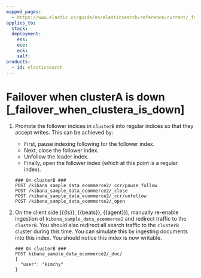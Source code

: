 ```yaml
---
mapped_pages:
  - https://www.elastic.co/guide/en/elasticsearch/reference/current/_failover_when_clustera_is_down.html
applies_to:
  stack:
  deployment:
    ess:
    ece:
    eck:
    self:
products:
  - id: elasticsearch
---
```


# Failover when clusterA is down [_failover_when_clustera_is_down]

1. Promote the follower indices in `clusterB` into regular indices so that they accept writes. This can be achieved by:

    * First, pause indexing following for the follower index.
    * Next, close the follower index.
    * Unfollow the leader index.
    * Finally, open the follower index (which at this point is a regular index).

    ```console
    ### On clusterB ###
    POST /kibana_sample_data_ecommerce2/_ccr/pause_follow
    POST /kibana_sample_data_ecommerce2/_close
    POST /kibana_sample_data_ecommerce2/_ccr/unfollow
    POST /kibana_sample_data_ecommerce2/_open
    ```

2. On the client side ({{ls}}, {{beats}}, {{agent}}), manually re-enable ingestion of `kibana_sample_data_ecommerce2` and redirect traffic to the `clusterB`. You should also redirect all search traffic to the `clusterB` cluster during this time. You can simulate this by ingesting documents into this index. You should notice this index is now writable.

    ```console
    ### On clusterB ###
    POST kibana_sample_data_ecommerce2/_doc/
    {
      "user": "kimchy"
    }
    ```


